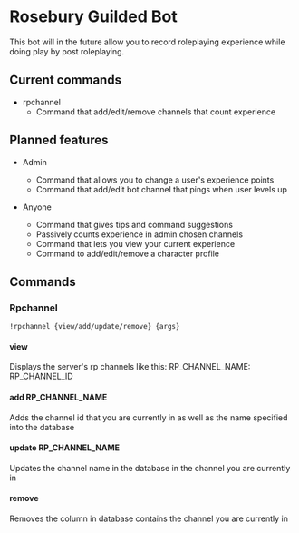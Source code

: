 # Rosebury Guilded Bot

This bot will in the future allow you to record roleplaying experience while doing play by post roleplaying.

## Current commands

- rpchannel
  - Command that add/edit/remove channels that count experience

## Planned features

- Admin
  - Command that allows you to change a user's experience points
  - Command that add/edit bot channel that pings when user levels up

- Anyone
  - Command that gives tips and command suggestions
  - Passively counts experience in admin chosen channels
  - Command that lets you view your current experience
  - Command to add/edit/remove a character profile

## Commands

### Rpchannel

```!rpchannel {view/add/update/remove} {args}```

#### view

Displays the server's rp channels like this:
RP_CHANNEL_NAME: RP_CHANNEL_ID

#### add RP_CHANNEL_NAME

Adds the channel id that you are currently in as well as the name specified into the database

#### update RP_CHANNEL_NAME

Updates the channel name in the database in the channel you are currently in

#### remove

Removes the column in database contains the channel you are currently in
